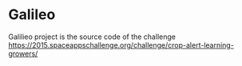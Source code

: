 # Galileo
Galilieo project is the source code of the challenge https://2015.spaceappschallenge.org/challenge/crop-alert-learning-growers/
